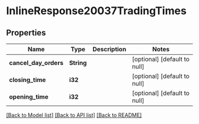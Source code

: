 # InlineResponse20037TradingTimes

## Properties
Name | Type | Description | Notes
------------ | ------------- | ------------- | -------------
**cancel_day_orders** | **String** |  | [optional] [default to null]
**closing_time** | **i32** |  | [optional] [default to null]
**opening_time** | **i32** |  | [optional] [default to null]

[[Back to Model list]](../README.md#documentation-for-models) [[Back to API list]](../README.md#documentation-for-api-endpoints) [[Back to README]](../README.md)


